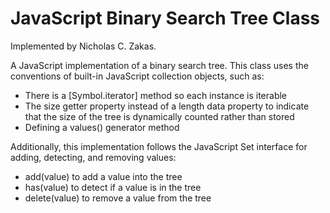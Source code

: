 # JavaScript Binary Search Tree Class
Implemented by Nicholas C. Zakas.

A JavaScript implementation of a binary search tree. This class uses the conventions of built-in JavaScript collection objects, such as:

* There is a [Symbol.iterator] method so each instance is iterable
* The size getter property instead of a length data property to indicate that the size of the tree is dynamically counted rather than stored
* Defining a values() generator method

Additionally, this implementation follows the JavaScript Set interface for adding, detecting, and removing values:

* add(value) to add a value into the tree
* has(value) to detect if a value is in the tree
* delete(value) to remove a value from the tree
